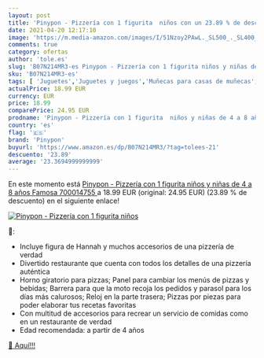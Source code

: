 ```yaml
---
layout: post
title: 'Pinypon - Pizzería con 1 figurita  niños con un 23.89 % de descuento'
date: 2021-04-20 12:17:10
image: 'https://m.media-amazon.com/images/I/51Nzoy2PAwL._SL500_._SL400_.jpg'
comments: true
category: ofertas
author: 'tole.es'
slug: 'B07N214MR3-es Pinypon - Pizzería con 1 figurita niños y niñas de 4 a 8...'
sku: 'B07N214MR3-es'
tags: [ 'Juguetes','Juguetes y juegos','Muñecas para casas de muñecas','Muñecas y accesorios','Muñecos y figuras','Sets de accesorios','famosa','pinypon', ]
actualPrice: 18.99 EUR
currency: EUR
price: 18.99
comparePrice: 24.95 EUR
prodname: 'Pinypon - Pizzería con 1 figurita  niños y niñas de 4 a 8 años  Famosa 700014755 '
country: 'es'
flag: '🇪🇸'
brand: 'Pinypon'
buyurl: 'https://www.amazon.es/dp/B07N214MR3/?tag=tolees-21'
descuento: '23.89'
average: '23.3694999999999'
---
```


En este momento está [Pinypon - Pizzería con 1 figurita  niños y niñas de 4 a 8 años  Famosa 700014755 ](https://www.amazon.es/dp/B07N214MR3/?tag=tolees-21) a 18.99 EUR (original: 24.95 EUR) (23.89 %  de descuento) en el siguiente enlace!

[![Pinypon - Pizzería con 1 figurita  niños](https://m.media-amazon.com/images/I/51Nzoy2PAwL._SL500_._SL400_.jpg)](https://www.amazon.es/dp/B07N214MR3/?tag=tolees-21)

🔎:

- Incluye figura de Hannah y muchos accesorios de una pizzería de verdad
- Divertido restaurante que cuenta con todos los detalles de una pizzería auténtica
- Horno giratorio para pizzas; Panel para cambiar los menús de pizzas y bebidas; Barrera para que la moto recoja los pedidos y parasol para los días más calurosos; Reloj en la parte trasera; Pizzas por piezas para poder elaborar tus recetas favoritas
- Con multitud de accesorios para recrear un servicio de comidas como en un restaurante de verdad
- Edad recomendada: a partir de 4 años

[🛒 Aquí!!!](https://www.amazon.es/dp/B07N214MR3/?tag=tolees-21)
